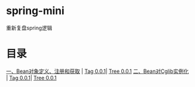 # spring-mini
重新复盘spring逻辑

# 目录 
[一、Bean对象定义、注册和获取](docs/1.BeanFactory-Example.md) | [Tag 0.0.1](https://github.com/Vincent-Vic/spring-mini/releases/tag/0.0.1)| [Tree 0.0.1](https://github.com/Vincent-Vic/spring-mini/tree/0.0.1)
[二、Bean对Cglib实例化](docs/2.BeanInstantiation-Cglib.md) | [Tag 0.0.1](https://github.com/Vincent-Vic/spring-mini/releases/tag/0.0.1)| [Tree 0.0.1](https://github.com/Vincent-Vic/spring-mini/tree/0.0.1)